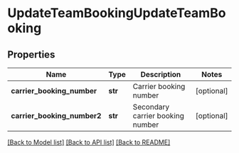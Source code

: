 # UpdateTeamBookingUpdateTeamBooking

## Properties
Name | Type | Description | Notes
------------ | ------------- | ------------- | -------------
**carrier_booking_number** | **str** | Carrier booking number | [optional] 
**carrier_booking_number2** | **str** | Secondary carrier booking number | [optional] 

[[Back to Model list]](../README.md#documentation-for-models) [[Back to API list]](../README.md#documentation-for-api-endpoints) [[Back to README]](../README.md)

